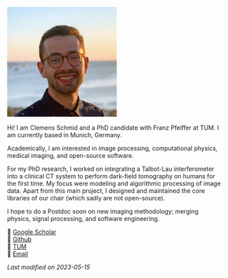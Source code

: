 ![](pic.jpg)

Hi! I am Clemens Schmid and a PhD candidate with Franz Pfeiffer at TUM. I am currently based in Munich, Germany.

Academically, I am interested in image processing, computational physics, medical imaging, and open-source software.

For my PhD research, I worked on integrating a Talbot-Lau interferometer into a clinical CT system to perform dark-field tomography on humans for the first time. My focus were modeling and algorithmic processing of image data. Apart from this main project, I designed and maintained the core libraries of our chair (which sadly are not open-source).

I hope to do a Postdoc soon on new imaging methodology; merging physics, signal processing, and software engineering. 

🔗 [Google Scholar](https://scholar.google.com/citations?user=pdftypEAAAAJ&hl=de)   
🔗 [Github](https://github.com/clemisch)   
🔗 [TUM](https://www.ph.nat.tum.de/e17/people/clemens-schmid/)   
📧 [Email](mailto:cschmid@tuta.io)


_Last modified on 2023-05-15_
